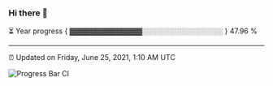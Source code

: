 ### Hi there 👋

⏳ Year progress { ▓▓▓▓▓▓▓▓▓▓▓▓▓▓░░░░░░░░░░░░░░░░ } 47.96 %

---

⏰ Updated on Friday, June 25, 2021, 1:10 AM UTC

![Progress Bar CI](https://github.com/arthurbuhl/arthurbuhl/workflows/Progress%20Bar%20CI/badge.svg)
